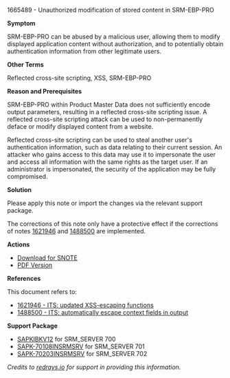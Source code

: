 1665489 - Unauthorized modification of stored content in SRM-EBP-PRO

**Symptom**

SRM-EBP-PRO can be abused by a malicious user, allowing them to modify displayed application content without authorization, and to potentially obtain authentication information from other legitimate users.

**Other Terms**

Reflected cross-site scripting, XSS, SRM-EBP-PRO

**Reason and Prerequisites**

SRM-EBP-PRO within Product Master Data does not sufficiently encode output parameters, resulting in a reflected cross-site scripting issue. A reflected cross-site scripting attack can be used to non-permanently deface or modify displayed content from a website.

Reflected cross-site scripting can be used to steal another user's authentication information, such as data relating to their current session. An attacker who gains access to this data may use it to impersonate the user and access all information with the same rights as the target user. If an administrator is impersonated, the security of the application may be fully compromised.

**Solution**

Please apply this note or import the changes via the relevant support package.

The corrections of this note only have a protective effect if the corrections of notes [1621946](https://me.sap.com/notes/1621946) and [1488500](https://me.sap.com/notes/1488500) are implemented.

**Actions**

- [Download for SNOTE](https://notesdownloads.sap.com/note/0040000009889982017)
- [PDF Version](https://userapps.support.sap.com/sap/support/sfm/notes/print/0001665489?language=en-US&token=F008A9B84E03B23D24D26E12ECDDA4FE)

**References**

This document refers to:
- [1621946 - ITS: updated XSS-escaping functions](https://me.sap.com/notes/1621946)
- [1488500 - ITS: automatically escape context fields in output](https://me.sap.com/notes/1488500)

**Support Package**

- [SAPKIBKV12](https://me.sap.com/supportpackage/SAPKIBKV12) for SRM_SERVER 700
- [SAPK-70108INSRMSRV](https://me.sap.com/supportpackage/SAPK-70108INSRMSRV) for SRM_SERVER 701
- [SAPK-70203INSRMSRV](https://me.sap.com/supportpackage/SAPK-70203INSRMSRV) for SRM_SERVER 702

*Credits to [redrays.io](https://redrays.io) for support in providing this information.*